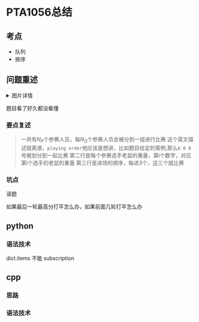 # PTA1056总结
## 考点
+ 队列
+ 排序

## 问题重述
<details><summary>图片详情</summary><img src="https://raw.githubusercontent.com/ednow/cloudimg/main/githubio/20210809210146.png" alt="找不到图片(Image not found)" onerror="this.onerror=null;this.src='https://gitee.com/ednow/cloudimg/raw/main/githubio/20210809210146.png';" /></details>

题目看了好久都没看懂


### 要点复述
> 一共有$N_P$个参赛人员，每$N_G$个参赛人员会被分到一组进行比赛
> 这个英文描述就离谱，`playing order`他应该是想讲，比如题目给定的案例,那么`6 0 8`号被划分到一起比赛
> 第二行是每个参赛选手老鼠的重量，第i个数字，对应第i个选手的老鼠的重量
> 第三行是进场的顺序，每进3个，这三个就比赛


### 坑点
读题

如果最后一轮最高分打平怎么办，如果前面几轮打平怎么办


## python
### 语法技术
dict.items 不能 subscription

## cpp

### 思路

### 语法技术